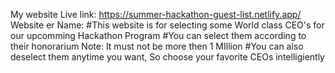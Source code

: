  My website Live link: https://summer-hackathon-guest-list.netlify.app/
  Website er Name:
#This website is for selecting some World class CEO's for our upcomming Hackathon Program
#You can select them according to their honorarium Note: It must not be more then 1 MIllion
#You can also deselect them anytime you want, So choose your favorite CEOs  intelligiently